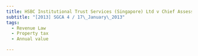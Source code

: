 ```yaml
---
title: HSBC Institutional Trust Services (Singapore) Ltd v Chief Assessor
subtitle: "[2013] SGCA 4 / 17\_January\_2013"
tags:
  - Revenue Law
  - Property tax
  - Annual value

---
```


